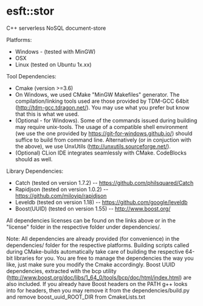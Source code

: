 # esft::stor
C++ serverless NoSQL document-store 

Platforms:
 - Windows - (tested with MinGW)
 - OSX
 - Linux (tested on Ubuntu 1x.xx)

Tool Dependencies:
 - Cmake (version >=3.6)
 - On Windows, we used CMake "MinGW Makefiles" generator. The compilation/linking tools used are those provided by TDM-GCC 64bit
 (http://tdm-gcc.tdragon.net/). You may use what you prefer but know that this is 
 what we used.
 - (Optional - for Windows). Some of the commands issued during building may require
 unix-tools. The usage of a compatible shell environment 
 (we use the one provided by https://git-for-windows.github.io/) should suffice to 
 build from command line. Alternatively (or in conjuction with the above), we use
 UnxUtils (http://unxutils.sourceforge.net/).
 - (Optional) CLion IDE integrates seamlessly with CMake. CodeBlocks should as well. 
 

Library Dependencies:
 - Catch        (tested on version 1.7.2) -- https://github.com/philsquared/Catch
 - Rapidjson    (tested on version 1.0.2) -- https://github.com/miloyip/rapidjson
 - Leveldb      (tested on version 1.18)  -- https://github.com/google/leveldb
 - Boost(UUID)  (tested on version 1.55)  -- http://www.boost.org/

All dependencies licenses can be found on the links above or in the "license" folder
in the respective folder under dependencies/. 

  Note:
    All dependencies are already provided (for convenience) 
    in the dependencies/ folder for the respective
    platforms. 
    Building scripts called during CMake-builds automatically take care
    of building the respective 64-bit libraries for you. You are free to manage
    the dependencies the way you like, just make sure you modify the Cmake accordingly.
    Boost UUID dependencies, extracted with the bcp utility (http://www.boost.org/doc/libs/1_64_0/tools/bcp/doc/html/index.html)
    are also included. If you already have Boost headers on the PATH g++ looks into for headers, then you may remove
    it from the dependencies/build.py and remove boost_uuid_ROOT_DIR from CmakeLists.txt
